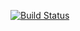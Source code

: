 [![Build Status](https://travis-ci.org/davejm/react-leaflet-store-locator.svg?branch=master)](https://travis-ci.org/davejm/react-leaflet-store-locator)
